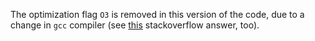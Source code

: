 The optimization flag `O3` is removed in this version of the code, due to a change in `gcc` compiler (see [this](https://stackoverflow.com/a/47221765) stackoverflow answer, too). 

